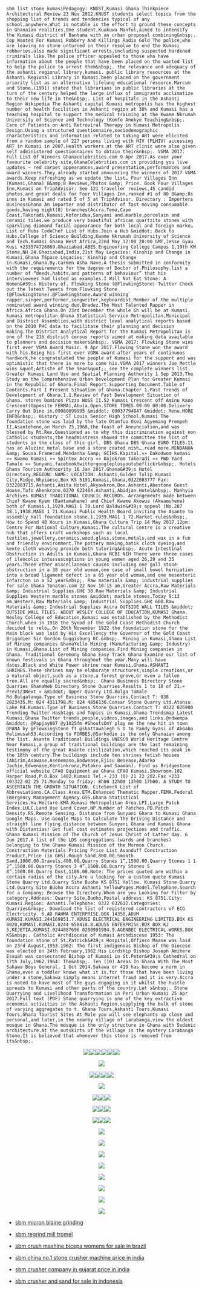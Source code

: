 
```
sbm list stone kumasiPedagogy: KNUST,Kumasi Ghana Thinkpiece Architectural Review 23 Nov 2012.KNUST students select topics from the shopping list of trends and tendencies typical of any school,anywhere.What is notable is the effort to ground these concepts in Ghanaian realities.One student,Kuukuwa Manful,aimed to intensify the Kumasi district of Bantama with an urban proposal combining&nbsp;. Cop Wanted For Kumasi Robbery And Killings Radio Gold The police,who are leaving no stone unturned in their resolve to end the Kumasi robberies,also made significant arrests,including suspected hardened criminals like.The police officer appealed to those who have information about the people that have been placed on the wanted list to help the police to arrest them&nbsp;. the relevance and adequacy of the ashanti regional library,kumasi. public library resources at the Ashanti Regional Library in Kumasi.been placed on the government priority list as an alternative lifelong educational resource.Marcum and Stone.(1991) stated that librarians in public libraries at the turn of the century helped the large influx of immigrants acclimatize to their new life in the&nbsp;. List of hospitals in the Ashanti Region Wikipedia The Ashanti capital Kumasi metropolis has the highest number of health facilities in Ashanti region at 38% and Kumasi has a teaching hospital to support the medical training at the Kwame Nkrumah University of Science and Technology (Komfo Anokye Teaching&nbsp;. Care of Patients on Anti Retroviral Therapy in Kumasi Metropolis Design.Using a structured questionnaire,sociodemographic characteristics and information related to taking ART were elicited from a random sample of 227 persons living with HIV (PLHIV) accessing ART in Kumasi in 2007.Health workers at the ART clinic were also given self administered questionnaires to obtain their&nbsp;. VGMA 2017: Full List Of Winners Ghanacelebrities.com 9 Apr 2017.As ever your favourite celebrity site,GhanaCelebrities.com is providing you live updates — red carpet appearances,award presentation,performances and award winners.They already started announcing the winners of 2017 VGMA awards.Keep refreshing as we update the list… Four Villages Inn (Kumasi,Ghana) B&amp;B Reviews,Photos &amp; Price. Book Four Villages Inn,Kumasi on TripAdvisor: See 121 traveller reviews,45 candid photos,and great deals for Four Villages Inn,ranked #1 of 80 B&amp;Bs inns in Kumasi and rated 5 of 5 at TripAdvisor. Directory : Importers BusinessGhana An importer and distributor of fast moving consumable goods,having eight(8) branches(Accra,Tema,Cape Coast,Takoradi,Kumasi,Koforidua,Sunyani and.marble,porcelain and ceramic tiles.we produce very beautiful african quartzite stones with sparkling diamond facial appearance for both local and foreign marke… List of Hubs CodeChef List of Hubs.Join a Hub &middot; Back to Hubs.College of Science Building,Kwame Nkrumah University of Science and Tech.Kumasi Ghana West Africa,22nd May 12:00 20:00 GMT,Jesse Gyau Kusi +233574726869.Ghaziabad,ABES Engineering College Campus 1,19th KM Stone,NH 24.Ghaziabad,India,21st May Legacies: Kinship and Change in Kumasi,Ghana TSpace Legacies: Kinship and Change in.Kumasi,Ghana.By.Carmen Asha Nave.A thesis submitted in conformity with the requirements for the degree of Doctor of.Philosophy.list a number of “deeds,habits,and patterns of behaviour” that his interviewees had listed as examples.I Will Not Eat Stone: A Women&#39;s History of. Flowking Stone (@FlowkingStone) Twitter Check out the latest Tweets from Flowking Stone (@FlowkingStone).@FlowkingStone.Award winning rapper,singer,performer,songwriter,keyboardist.Member of the multiple nominated award winning duo,Bradez.The Most Talented Rapper in Africa.Africa Ghana.On 23rd December the whole Gh will be at Kumasi. kumasi metropolitan Ghana Statistical Service Metropolitan,Municipal and District Assemblies,with district level analytical reports based on the 2010 PHC data to facilitate their planning and decision making.The District Analytical Report for the Kumasi Metropolitan is one of the 216 district census reports aimed at making data available to planners and decision makers&nbsp;. VGMA 2017: Flowking Stone wins first ever VGMA Award Music. 9 Apr 2017.Flowing Stone won the award with his.Being his first ever VGMA award after years of continuous hardwork,he congratulated the people of Kumasi for the support and was optimistic that there is more to come his.VGMA 2017 winners Joe Mettle wins &quot;Artiste of the Year&quot;; see the complete winners list. Greater Kumasi Land Use and Spatial Planning Authority 1 Sep 2013.The Study on the Comprehensive Urban Development Plan for Greater Kumasi in the Republic of Ghana.Final Report.Supporting Document.Table of Contents.Part I Present Situation of Ghana.Chapter 1.Past Trends of Development of Ghana.1.1.Review of Past Development Situation of Ghana. stores Dominos Pizza WUSE II.52 Kumasi Crescent off Aminu Kano Crescent(Opposite FERMA),Abuja.Open.STORE TIMES.09:00 00:00.Delivery Carry Out Dine in.09080099995 &middot; 09037794847 &middot; Menu.MORE INFO&nbsp;. History : ST Louis Senior High School,Kumasi The foundation stone was laid by the late Otumfuo Osei Agyemang Prempeh II,Asantehene,on March 25,1960,the feast of Annunciation,and was blessed by Rt.Rev.Questioned as to why this discrimination against non Catholic students,the headmistress showed the committee the list of students in the class of this girl. DBS Ghana DBS Ghana EURO TILES.It has an Aluzinc metal base and a stone coated nish….read more.MENDANHA &amp; Sousa.Framecad.Mendanha &amp; GCIHS.Kapital.»» Dakodwom kumasi »» Kwamo Kumasi »» Spintex Accra »» Kojokrom Takoradi »» PWD Yard Tamale »» Sunyani.facebooktwittergoogleplusyoutubeflickr&nbsp;. Hotels Ghana Tourism Authourity 16 Jan 2017.Ghana&#39;s Hotel Directory.REGION: NAME: LOCATION:.Ashanti,Golden Tulip Kumasi City,Ridge,Nhyiaeso,Box KS 5191,Kumasi,Ghana,0322083777 Fax: 0322083715.Ashanti,Anita Hotel,Akyawkrom,Box.Ashanti,Abestone Guest House,Tafo Ahenkrono,0270 622464.Ashanti,Abidjan Hotel&nbsp;. Manhyia Archives KUMASI TRADITIONAL COUNCIL RECORDS. Arrangements made between Chief Kwame Kyem (Bantamahene) and Chief Kwame Akowua (Akwamuhene) both of Kumasi.1,1929.MAG1 1 70.Lord Baldwin&#39;s appeal (No.287 38.1,1938.MAG1 1 71.Kumasi Public Health Board inviting the Asante to assembly Hall foundation stone.1,1939.MAG1 1 72.Market rules&nbsp;. How to Spend 48 Hours in Kumasi,Ghana Culture Trip 14 May 2017.12pm: Centre For National Culture,Kumasi.The cultural centre is a creative hub that offers craft workshops such as local textiles,jewellery,ceramics,wood,glass,stone,metals,and wax in a fun and friendly environment.The pottery making,batik cloth dyeing,and kente cloth weaving provide both tutoring&nbsp;. Acute Intestinal Obstruction in Adults in Kumasi,Ghana NCBI NIH There were three cases of ileocolic intussusceptions in young women aged 26,29 and 35 years.Three other miscellaneous causes including one gall stone obstruction in a 38 year old woman,one case of small bowel herniation into a broad ligament defect in a 65 year old woman,and one mesenteric infarcton in a 52 year&nbsp;. Raw materials &amp; industrial supplies for sale Ghana Tonaton.com 22 Nov 10:15 am,Greater Accra,Raw Materials &amp; Industrial Supplies.GH₵ 30.Raw Materials &amp; Industrial Supplies Western marble stones &middot; marble stones.Today 9:13 am,Western,Raw Materials &amp; Industrial Supplies.GH₵ 600.Raw Materials &amp; Industrial Supplies Accra OUTSIDE WALL TILES &middot; OUTSIDE WALL TILES. ABOUT WESLEY COLLEGE OF EDUCATION,KUMASI Ghana. Wesley College of Education,Kumasi was established by the Methodist Church,when in 1918 the Synod of the Gold Coast Methodist Church decided to relo….On 20th November 1922 the foundation stone for the Main block was laid by His Excellency the Governor of the Gold Coast Brigadier Sir Gordon Guggisburg KC.&nbsp;. Mining in Kumasi,Ghana List of Mining companies GhanaYello Mining (Manufacturing &amp; Industry) in Kumasi,Ghana.List of Mining companies.Find Mining companies in Ghana. Traditional Ceremony Ghana Easy Track Ghana Examine our list of known festivals in Ghana throughout the year.Many will have dates.Black and White Power shrine near Kumasi,Ghana.ASHANTI SHRINES.These shrines may be elaborate structures,simple creations,or a natural object,such as a stone,a forest grove,or even a fallen tree.All are equally sacred&nbsp;. Ghana Business Directory Stone Quarries GhanaWeb Directory Stone Quarries.Results 1 to 10 of 21.« Prev123Next » &middot; Upper Quarry Ltd.Bolga Tamale Rd.Bolgatanga.Type of Business Stone Quarries.Contact T: 038 2023435.M: 024 4311798.M: 024 4856136.Consar Stone Quarry Ltd.Atonsu Lake Rd.Kumasi.Type of Business Stone Quarries.Contact T: 0322 026900 Trending Twitter Hashtags and Topics in Kumasi,Ghana Trendsmap Latest Kumasi,Ghana Twitter trends,people,videos,images,and links.@ndwompa &middot; @Papjay007 @y1025fm #ShoutsOnY play me the new hit in town OPANA by @FlowkingStone ft @shattawalegh S O to Pandy Gyasi of Aboabo @alimusah53.According to FORBES,@Sarkodie is the only Ghanaian among the list. Asante Traditional Buildings UNESCO World Heritage Centre Near Kumasi,a group of traditional buildings are the last remaining testimony of the great Asante civilization,which reached its peak in the 18th century.The buildings include ten shrines fetish houses (Abirim,Asawase,Asenemaso,Bodwease,Ejisu Besease,Adarko Jachie,Edwenase,Kentinkrono,Patakro and Saaman). Find us Bridgestone official website CFAO Equipment au Ghana CFAO Kumasi.Showroom.102 Harper Road,P.O.Box 1402.Kumasi Tel.+ 233 (0) 21 22 202.Fax +233 (0)322 02 25 71.Monday to friday: 8h00 12h00 13h00 17h00. A STUDY TO ASCERTAIN THE GROWTH SITUATION. CiteSeerX List of Abbreviations.CA.Class Area.ETM.Enhanced Thematic Mapper.FEMA.Federal Emergency Management Agency.GSS.Ghana Statistical Services.Ha.Hectare.KMA.Kumasi Metropolitan Area.LPI.Large Patch Index.LULC.Land Use Land Cover.NP.Number of Patches.PD.Patch Density.RS.Remote Sensing. Distance from Sunyani Ghana to Kumasi Ghana Google Maps. Use Google Maps to Calculate The Driving Distance and straight line flying distance between Sunyani Ghana and Kumasi Ghana with Distantias! Get fuel cost estimates projections and traffic. Ghana Kumasi Mission of The Church of Jesus Christ of Latter day. 6 Jun 2017.A list of the LDS congregations (wards and branches) belonging to the Ghana Kumasi Mission of the Mormon Church. Construction Materials Pricing Price List Asanduff Construction Product,Price (in GHS).Rough Sand,800.00.Smooth Sand,1000.00.Gravels,400.00.Quarry Stones 1”,1500.00.Quarry Stones 1 1 2”,1500.00.Quarry Stones 3 4”,1500.00.Quarry Stones 5 8”,1500.00.Quarry Dust,1100.00.Note: The prices quoted are within a certain radius of the city.Are u looking for a custom quote Kumasi Stone Quarry Ltd.Quarry Site Buoho KS 8751 Yellow. Kumasi Stone Quarry Ltd.Quarry Site Buoho Accra Ashanti YellowPages.Model.Telephone.Search for a Company; Browse the Directory.Whom are you Looking for Filter by category.Address: Quarry Site,Buoho.Postal address: KS 8751.City: Kumasi.Region: Ashanti.Telephone: 0322 032612.Categories: Quarries&nbsp;. Download the list of registered contractors of ECG Electricity. 6.AD RAHMA ENTERPRISE.BOX 14358,ADUM KUMASI.KUMASI.244169851.7.ADUSI ELECTRICAL ENGINEERING LIMITED.BOX KS 8020,KUMASI.KUMASI.0244 658418.8.ADUSS ENTERPRISE.BOX BOX KJ 5,KEJETIA.KUMASI.0244887696 0200991984.9.AGENBEC ELECTRICAL WORKS.BOX KS&nbsp;. Catholic Archdiocese of Kumasi Archdiocese 1953: The foundation stone of St.Patrick&#39;s Hospital,Offinso Maase was laid on 23rd August,1953.1962: The first indigenous Bishop of the Diocese was elected on 24th February,1962.His Lordship Bishop Joseph Amihere Essuah was consecrated Bishop of Kumasi in St.Peter&#39;s Cathedral on 17th July,1962.1964: The&nbsp;. Ten (10) Areas In Ghana With The Most Sakawa Boys General. 1 Oct 2014.Sakawa or 419 has become a norm in Ghana,even a toddler knows what it is,for those that have been living under a stone,Sakawa simply means internet fraud and it is very.Accra is noted to have most of the guys engaging in it whilst the hustle spreads to Kumasi and other parts of the country.Let s&nbsp;. Stone Quarrying and Livelihood Transformation in Peri Urban Kumasi 25 Apr 2017.Full text (PDF) Stone quarrying is one of the key extractive economic activities in the Ashanti Region,supplying the bulk of stone of varying aggregates to t. Ghana Tours,Ashanti Tours,Kumasi Tours,Ghana Tourist Sites At Mole you will see elephants up close and personal,and later,in the nearby village of Larabanga,view the oldest mosque in Ghana.The mosque is the only structure in Ghana with Sudanic architecture.At the outskirts of the village is the mystery Larabanga Stone.It is believed that whenever this stone is removed from its&nbsp;. 
```

<div align="center">
  
<a rel="nofollow" href="https://m.shibang-china.com?f=github&k=sbm+list+stone+kumasi"><img src="https://static.shibang-china.com/en/l.png"></a><img src="https://static.shibang-china.com/en/hw.png"><a rel="nofollow" href="https://m.shibang-china.com/product/?f=github&k=sbm+list+stone+kumasi"><img src="https://static.shibang-china.com/en/p.png"></a><a rel="nofollow" href="https://m.shibang-china.com/cases/?f=github&k=sbm+list+stone+kumasi"><img src="https://static.shibang-china.com/en/c.png"></a><a rel="nofollow" href="https://m.shibang-china.com/news/?f=github&k=sbm+list+stone+kumasi"><img src="https://static.shibang-china.com/en/n.png"></a><a rel="nofollow" href="https://m.shibang-china.com?f=github&k=sbm+list+stone+kumasi"><img src="https://static.shibang-china.com/en/m.png"></a>

<a rel="nofollow" href="https://m.shibang-china.com/product/?f=github&k=sbm+list+stone+kumasi"><img src="https://static.shibang-china.com/en/b.jpg"></a>
  
<a rel="nofollow" href="https://m.shibang-china.com/solution-aggregate.html?f=github&k=sbm+list+stone+kumasi"><img src="https://static.shibang-china.com/en/a.jpg"></a><a rel="nofollow" href="https://m.shibang-china.com/solution-mine.html?f=github&k=sbm+list+stone+kumasi"><img src="https://static.shibang-china.com/en/m.jpg"></a><a rel="nofollow" href="https://m.shibang-china.com/solution-mill.html?f=github&k=sbm+list+stone+kumasi"><img src="https://static.shibang-china.com/en/g.jpg"></a><a rel="nofollow" href="https://m.shibang-china.com/solution-epc.html?f=github&k=sbm+list+stone+kumasi"><img src="https://static.shibang-china.com/en/e.jpg"></a>

<a rel="nofollow" href="https://m.shibang-china.com/product/?f=github&k=sbm+list+stone+kumasi"><img src="https://static.shibang-china.com/en/a-p.png"></a>

<a rel="nofollow" href="https://m.shibang-china.com/product/crusher/c6x.html?f=github&k=sbm+list+stone+kumasi"><img src="https://static.shibang-china.com/en/j.jpg"></a><a rel="nofollow" href="https://m.shibang-china.com/product/crusher/ci5x.html?f=github&k=sbm+list+stone+kumasi"><img src="https://static.shibang-china.com/en/i.jpg"></a><a rel="nofollow" href="https://m.shibang-china.com/product/crusher/hst.html?f=github&k=sbm+list+stone+kumasi"><img src="https://static.shibang-china.com/en/c.jpg"></a>

<a rel="nofollow" href="https://m.shibang-china.com/product/mill/mtw.html?f=github&k=sbm+list+stone+kumasi"><img src="https://static.shibang-china.com/en/mtw.jpg"></a><a rel="nofollow" href="https://m.shibang-china.com/product/mill/scm.html?f=github&k=sbm+list+stone+kumasi"><img src="https://static.shibang-china.com/en/scm.jpg"></a><a rel="nofollow" href="https://m.shibang-china.com/product/mill/lm.html?f=github&k=sbm+list+stone+kumasi"><img src="https://static.shibang-china.com/en/lm.jpg"></a>

<a rel="nofollow" href="https://m.shibang-china.com/product/sand/vsi6x.html?f=github&k=sbm+list+stone+kumasi"><img src="https://static.shibang-china.com/en/6x.jpg"></a><a rel="nofollow" href="https://m.shibang-china.com/product/sand/vu.html?f=github&k=sbm+list+stone+kumasi"><img src="https://static.shibang-china.com/en/vu.jpg"></a><a rel="nofollow" href="https://m.shibang-china.com/product/mobile/klun.html?f=github&k=sbm+list+stone+kumasi"><img src="https://static.shibang-china.com/en/k.jpg"></a>

<a rel="nofollow" href="https://m.shibang-china.com/cases/?f=github&k=sbm+list+stone+kumasi"><img src="https://static.shibang-china.com/en/case.png"></a>

<a rel="nofollow" href="https://m.shibang-china.com/cases/aggregate/202.html?f=github&k=sbm+list+stone+kumasi"><img src="https://static.shibang-china.com/en/c-1.jpg"></a>

<a rel="nofollow" href="https://m.shibang-china.com/cases/aggregate/203.html?f=github&k=sbm+list+stone+kumasi"><img src="https://static.shibang-china.com/en/c-2.jpg"></a>

<a rel="nofollow" href="https://m.shibang-china.com/cases/mill/123.html?f=github&k=sbm+list+stone+kumasi"><img src="https://static.shibang-china.com/en/c-3.jpg"></a>

<a rel="nofollow" href="https://m.shibang-china.com/contact_us.html?f=github&k=sbm+list+stone+kumasi"><img src="https://static.shibang-china.com/en/contact.png"></a>

<a rel="nofollow" href="https://swt.shibang-china.com/?f=github&k=sbm+list+stone+kumasi"><img src="https://static.shibang-china.com/en/chat.png"></a>

<a rel="nofollow" href="https://whatsapp.shibangsoft.com/WhatsApp.php?f=github&k=sbm+list+stone+kumasi"><img src="https://static.shibang-china.com/en/whatsapp.png"></a>

<a rel="nofollow" href="https://m.shibang-china.com/?f=github&k=sbm+list+stone+kumasi"><img src="https://static.shibang-china.com/en/website.png"></a>

</div>


* [sbm micron blaine grinding](sbm%20micron%20blaine%20grinding.md)

* [sbm regrind mill tromel](sbm%20regrind%20mill%20tromel.md)

* [sbm crush mashine biceps womens for sale in brazil](sbm%20crush%20mashine%20biceps%20womens%20for%20sale%20in%20brazil.md)

* [sbm china no.1 stone crusher machine price in india](sbm%20china%20no.1%20stone%20crusher%20machine%20price%20in%20india.md)

* [sbm crusher company in gujarat price in india](sbm%20crusher%20company%20in%20gujarat%20price%20in%20india.md)

* [sbm crusher and sand for sale in indonesia](sbm%20crusher%20and%20sand%20for%20sale%20in%20indonesia.md)
